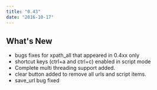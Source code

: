 ```yaml
---
title: "0.43"
date: "2016-10-17"
---
```


## What's New

- bugs fixes for xpath_all that appeared in 0.4xx only
- shortcut keys (ctrl+a and ctrl+c) enabled in script mode
- Complete multi threading support added.
- clear button added to remove all urls and script items.
- save_url bug fixed